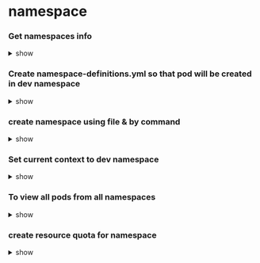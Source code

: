 # namespace

### Get namespaces info
<details><summary>show</summary>

```bash
kubectl get namespaces
```
</details>

### Create namespace-definitions.yml so that pod will be created in dev namespace
<details><summary>show</summary>

```bash
apiVersion: v1
kind: Pod
metadata:
  name: app-pod
  namespace: dev
  labels:
    type: webserver
spec:
  containers:
    - name: nginx-container
      image: nginx
    - name: redis-container
      image: redis  
```
```bash
kubectl create -f pod-def.yml
kubectl get namespaces
kubectl get pods -n dev
```
</details>


### create namespace using file & by command
<details><summary>show</summary>

```bash
apiVersion: v1
kind: Namespace
metadata:
  name: dev
```

```bash
kubectl create namespace dev
```
</details>


### Set current context to dev namespace
<details><summary>show</summary>

```bash
kubectl config set-context $(kubectl config current-context) --namespace=dev
```
</details>

### To view all pods from all namespaces
<details><summary>show</summary>

```bash
kubectl get pods --all-namespaces
```
</details>

### create resource quota for namespace
<details><summary>show</summary>

```bash
apiVersion: v1
kind: ResourceQuota
metadata:
  name: compute-quota
  namespace: dev
spec:
  hard:
    pods: "10"
    requests.cpu: "4"
    requests.memory: 5Gi
    limits.cpu: "10"
    limits.memory: 10Gi
```
</details>
